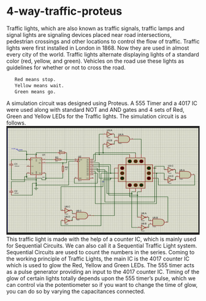 # 4-way-traffic-proteus
Traffic lights, which are also known as traffic signals, traffic lamps and signal lights are signaling devices placed near road intersections, pedestrian crossings and other locations to control the flow of traffic. Traffic lights were first installed in London in 1868. Now they are used in almost every city of the world. Traffic lights alternate displaying lights of a standard color (red, yellow, and green). Vehicles on the road use these lights as guidelines for whether or not to cross the road.

       Red means stop.
       Yellow means wait.
       Green means go.

A simulation circuit was designed using Proteus. A 555 Timer and a 4017 IC were used along with standard NOT and AND gates and 4 sets of Red, Green and Yellow LEDs for the Traffic lights. The simulation circuit is as follows.
![](stage_0.JPG)
This traffic light is made with the help of a counter IC, which is mainly used for Sequential Circuits. We can also call it a Sequential Traffic Light system. Sequential Circuits are used to count the numbers in the series.
Coming to the working principle of Traffic Lights, the main IC is the 4017 counter IC which is used to glow the Red, Yellow and Green LEDs. The 555 timer acts as a pulse generator providing an input to the 4017 counter IC. Timing of the glow of certain lights totally depends upon the 555 timer’s pulse, which we can control via the potentiometer so if you want to change the time of glow, you can do so by varying the capacitances connected. 
